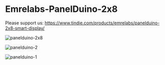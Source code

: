 # Emrelabs-PanelDuino-2x8

Please support us:
https://www.tindie.com/products/emrelabs/panelduino-2x8-smart-display/

![panelduino-2x8](https://user-images.githubusercontent.com/37956057/40887202-a2067d2c-674d-11e8-9170-27b3bf3148f5.JPG)

![panelduino-2](https://user-images.githubusercontent.com/37956057/40887206-a7f03dd6-674d-11e8-926f-d0e6f5e0709a.JPG)

![panelduino-1](https://user-images.githubusercontent.com/37956057/40887205-a676d028-674d-11e8-8e2c-9bda426faa21.JPG)
